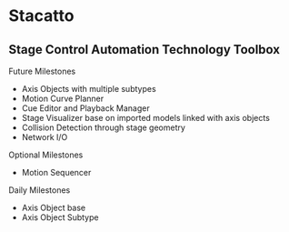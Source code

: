 # Stacatto

## Stage Control Automation Technology Toolbox

Future Milestones
- Axis Objects with multiple subtypes
- Motion Curve Planner
- Cue Editor and Playback Manager
- Stage Visualizer base on imported models linked with axis objects
- Collision Detection through stage geometry
- Network I/O

Optional Milestones
- Motion Sequencer

Daily Milestones
- Axis Object base
- Axis Object Subtype
